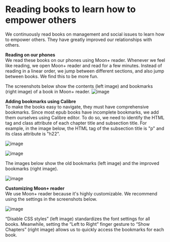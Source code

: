 # Reading books to learn how to empower others

We continuously read books on management and social issues to learn how to empower others. They have greatly improved our relationships with others.  

**Reading on our phones**   
We read these books on our phones using Moon+ reader. Whenever we feel like reading, we open Moon+ reader and read for a few minutes. Instead of reading in a linear order, we jump between different sections, and also jump between books. We find this to be more fun. 

The screenshots below show the contents (left image) and bookmarks (right image) of a book in Moon+ reader. 
![image](https://github.com/maximilian-ho/articles/assets/94465856/868df99f-9d69-4d49-ba38-55ee7c1f9592)


**Adding bookmarks using Calibre**  
To make the books easy to navigate, they must have comprehensive bookmarks. Since most epub books have incomplete bookmarks, we add them ourselves using Calibre editor. To do so, we need to identify the HTML tag and class attribute of each chapter title and subsection title. For example, in the image below, the HTML tag of the subsection title is "p" and its class attribute is "h22". 

![image](https://github.com/maximilian-ho/articles/assets/94465856/d66fd7c8-c6d3-4587-a132-b4d5cf02f836)

![image](https://github.com/maximilian-ho/articles/assets/94465856/766f33c8-6ed4-45b5-9c68-d6b788f9c49a)

The images below show the old bookmarks (left image) and the improved bookmarks (right image). 

![image](https://github.com/maximilian-ho/articles/assets/94465856/96ea145d-0cb0-49b2-a96f-9d05563b1bd6)


**Customizing Moon+ reader**  
We use Moon+ reader because it's highly customizable. We recommend using the settings in the screenshots below.

![image](https://github.com/maximilian-ho/articles/assets/94465856/d4aca8d2-e08a-49d1-92e9-675a9669c06a)

“Disable CSS styles” (left image) standardizes the font settings for all books. Meanwhile, setting the “Left to Right” finger gesture to “Show Chapters” (right image) allows us to quickly access the bookmarks for each book.  


